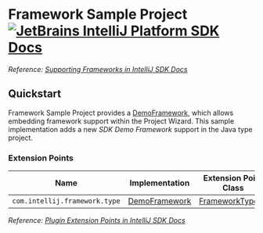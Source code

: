 # Framework Sample Project [![JetBrains IntelliJ Platform SDK Docs](https://jb.gg/badges/docs.svg)][docs]
*Reference: [Supporting Frameworks in IntelliJ SDK Docs][docs:supporting_frameworks]*

## Quickstart

Framework Sample Project provides a [DemoFramework][file:DemoFramework], which allows embedding framework support within the Project Wizard.
This sample implementation adds a new *SDK Demo Framework* support in the Java type project.

### Extension Points

| Name                          | Implementation                      | Extension Point Class                  |
| ----------------------------- | ----------------------------------- | -------------------------------------- |
| `com.intellij.framework.type` | [DemoFramework][file:DemoFramework] | [FrameworkTypeEx][sdk:FrameworkTypeEx] |

*Reference: [Plugin Extension Points in IntelliJ SDK Docs][docs:ep]*


[docs]: https://www.jetbrains.org/intellij/sdk/docs
[docs:supporting_frameworks]: https://jetbrains.org/intellij/sdk/docs/tutorials/framework.html
[docs:ep]: https://www.jetbrains.org/intellij/sdk/docs/basics/plugin_structure/plugin_extensions.html

[file:DemoFramework]: ./src/main/java/org/intellij/sdk/framework/DemoFramework.java

[sdk:FrameworkTypeEx]: upsource:///java/idea-ui/src/com/intellij/framework/FrameworkTypeEx.java
